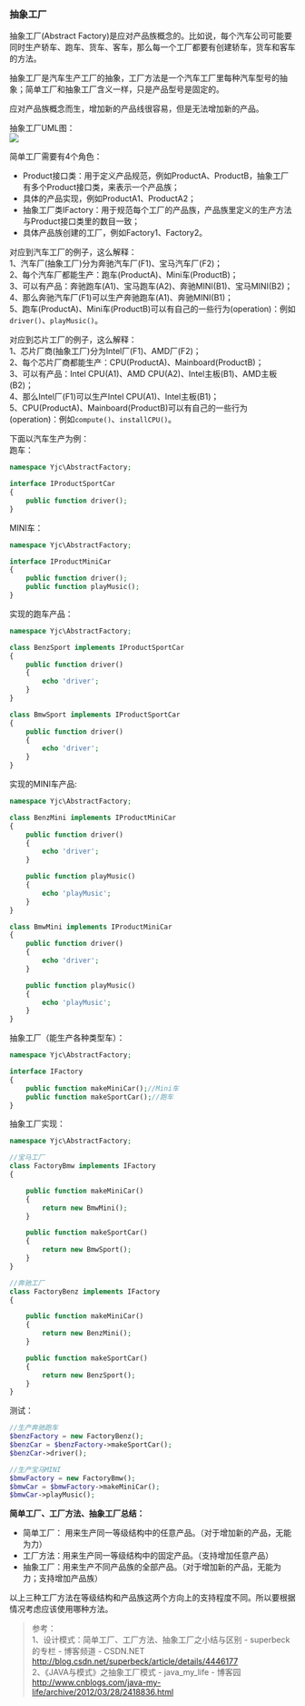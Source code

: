 ### 抽象工厂
抽象工厂(Abstract Factory)是应对产品族概念的。比如说，每个汽车公司可能要同时生产轿车、跑车、货车、客车，那么每一个工厂都要有创建轿车，货车和客车的方法。

抽象工厂是汽车生产工厂的抽象，工厂方法是一个汽车工厂里每种汽车型号的抽象；简单工厂和抽象工厂含义一样，只是产品型号是固定的。

应对产品族概念而生，增加新的产品线很容易，但是无法增加新的产品。

抽象工厂UML图：  
![](http://images2015.cnblogs.com/blog/663847/201706/663847-20170625100444491-999655354.png)

简单工厂需要有4个角色：

- Product接口类：用于定义产品规范，例如ProductA、ProductB，抽象工厂有多个Product接口类，来表示一个产品族；
- 具体的产品实现，例如ProductA1、ProductA2；
- 抽象工厂类IFactory：用于规范每个工厂的产品族，产品族里定义的生产方法与Product接口类里的数目一致；
- 具体产品族创建的工厂，例如Factory1、Factory2。

对应到汽车工厂的例子，这么解释：  
1、汽车厂(抽象工厂)分为奔驰汽车厂(F1)、宝马汽车厂(F2)；  
2、每个汽车厂都能生产：跑车(ProductA)、Mini车(ProductB)；  
3、可以有产品：奔驰跑车(A1)、宝马跑车(A2)、奔驰MINI(B1)、宝马MINI(B2)；  
4、那么奔驰汽车厂(F1)可以生产奔驰跑车(A1)、奔驰MINI(B1)；  
5、跑车(ProductA)、Mini车(ProductB)可以有自己的一些行为(operation)：例如`driver()`、`playMusic()`。  


对应到芯片工厂的例子，这么解释：  
1、芯片厂商(抽象工厂)分为Intel厂(F1)、AMD厂(F2)；  
2、每个芯片厂商都能生产：CPU(ProductA)、Mainboard(ProductB)；  
3、可以有产品：Intel CPU(A1)、AMD CPU(A2)、Intel主板(B1)、AMD主板(B2)；  
4、那么Intel厂(F1)可以生产Intel CPU(A1)、Intel主板(B1)；  
5、CPU(ProductA)、Mainboard(ProductB)可以有自己的一些行为(operation)：例如`compute()`、`installCPU()`。  

下面以汽车生产为例：  
跑车：  
``` php
namespace Yjc\AbstractFactory;

interface IProductSportCar
{
    public function driver();
}
```

MINI车：
``` php
namespace Yjc\AbstractFactory;

interface IProductMiniCar
{
    public function driver();
    public function playMusic();
}
```

实现的跑车产品：
``` php
namespace Yjc\AbstractFactory;

class BenzSport implements IProductSportCar
{
    public function driver()
    {
        echo 'driver';
    }
}

class BmwSport implements IProductSportCar
{
    public function driver()
    {
        echo 'driver';
    }
}
```

实现的MINI车产品:
``` php
namespace Yjc\AbstractFactory;

class BenzMini implements IProductMiniCar
{
    public function driver()
    {
        echo 'driver';
    }

    public function playMusic()
    {
        echo 'playMusic';
    }
}

class BmwMini implements IProductMiniCar
{
    public function driver()
    {
        echo 'driver';
    }

    public function playMusic()
    {
        echo 'playMusic';
    }
}
```

抽象工厂（能生产各种类型车）：
``` php
namespace Yjc\AbstractFactory;

interface IFactory
{
    public function makeMiniCar();//Mini车
    public function makeSportCar();//跑车
}
```

抽象工厂实现：
``` php
namespace Yjc\AbstractFactory;

//宝马工厂
class FactoryBmw implements IFactory
{

    public function makeMiniCar()
    {
        return new BmwMini();
    }

    public function makeSportCar()
    {
        return new BmwSport();
    }
}

//奔驰工厂
class FactoryBenz implements IFactory
{

    public function makeMiniCar()
    {
        return new BenzMini();
    }

    public function makeSportCar()
    {
        return new BenzSport();
    }
}
```

测试：
``` php
//生产奔驰跑车
$benzFactory = new FactoryBenz();
$benzCar = $benzFactory->makeSportCar();
$benzCar->driver();

//生产宝马MINI
$bmwFactory = new FactoryBmw();
$bmwCar = $bmwFactory->makeMiniCar();
$bmwCar->playMusic();
```

**简单工厂、工厂方法、抽象工厂总结：**

- 简单工厂： 用来生产同一等级结构中的任意产品。（对于增加新的产品，无能为力）
- 工厂方法：用来生产同一等级结构中的固定产品。（支持增加任意产品）  
- 抽象工厂：用来生产不同产品族的全部产品。（对于增加新的产品，无能为力；支持增加产品族）  

以上三种工厂方法在等级结构和产品族这两个方向上的支持程度不同。所以要根据情况考虑应该使用哪种方法。  

>参考：  
1、设计模式：简单工厂、工厂方法、抽象工厂之小结与区别 - superbeck的专栏 - 博客频道 - CSDN.NET  
http://blog.csdn.net/superbeck/article/details/4446177  
2、《JAVA与模式》之抽象工厂模式 - java_my_life - 博客园
http://www.cnblogs.com/java-my-life/archive/2012/03/28/2418836.html